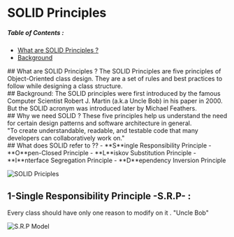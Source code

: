 # SOLID Principles

##### Table of Contents  :
  - [What are SOLID Principles ?](#solid_definetion)
  - [Background](#bg)

<a name="solid_definetion"/>
## What are SOLID Principles ?
The SOLID Principles are five principles of Object-Oriented class design. They are a set of rules and best practices to follow while designing a class structure.
<br/>

<a name="bg"/>
## Background:
The SOLID principles were first introduced by the famous Computer Scientist Robert J. Martin (a.k.a Uncle Bob) in his paper in 2000. But the SOLID acronym was introduced later by Michael Feathers.
<br/>
## Why we need SOLID ?
These five principles help us understand the need for certain design patterns and software architecture in general.
<br/>
"To create understandable, readable, and testable code that many developers can collaboratively work on."
<br/>
## What does SOLID refer to ??
  - **S**ingle Responsibility Principle
  - **O**pen-Closed Principle
  - **L**iskov Substitution Principle
  - **I**nterface Segregation Principle
  - **D**ependency Inversion Principle
  
![SOLID Priciples](https://www.technologylogs.com/wp-content/uploads/2020/12/Solid_principle.jpg)
<br/>
## 1-Single Responsibility Principle -S.R.P- :
Every class should have only one reason to modify on it . "Uncle Bob"

![S.R.P Model](https://miro.medium.com/max/1400/1*UhvaCg9qOCYZyDJZh180hQ.png)

